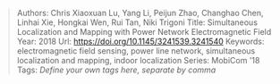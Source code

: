 > Authors: Chris Xiaoxuan Lu, Yang Li, Peijun Zhao, Changhao Chen, Linhai Xie, Hongkai Wen, Rui Tan, Niki Trigoni
> Title: Simultaneous Localization and Mapping with Power Network Electromagnetic Field
> Year: 2018
> Url: https://doi.org/10.1145/3241539.3241540
> Keywords: electromagnetic field sensing, power line network, simultaneous localization and mapping, indoor localization
> Series: MobiCom '18
> Tags: *Define your own tags here, separate by comma*
